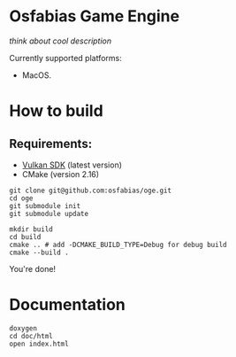 # Osfabias Game Engine
*think about cool description*

Currently supported platforms:
- MacOS.

# How to build
## Requirements:
- [Vulkan SDK](https://vulkan.lunarg.com/sdk/home) (latest version)
- CMake (version 2.16)

```shell
git clone git@github.com:osfabias/oge.git
cd oge
git submodule init
git submodule update

mkdir build
cd build
cmake .. # add -DCMAKE_BUILD_TYPE=Debug for debug build
cmake --build .
```
You're done!

# Documentation
```shell
doxygen
cd doc/html
open index.html
```
